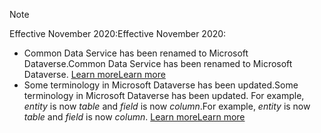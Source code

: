> [!NOTE]
> <span data-ttu-id="e1d10-101">Effective November 2020:</span><span class="sxs-lookup"><span data-stu-id="e1d10-101">Effective November 2020:</span></span>
> - <span data-ttu-id="e1d10-102">Common Data Service has been renamed to Microsoft Dataverse.</span><span class="sxs-lookup"><span data-stu-id="e1d10-102">Common Data Service has been renamed to Microsoft Dataverse.</span></span> [<span data-ttu-id="e1d10-103">Learn more</span><span class="sxs-lookup"><span data-stu-id="e1d10-103">Learn more</span></span>](https://aka.ms/PAuAppBlog)
> - <span data-ttu-id="e1d10-104">Some terminology in Microsoft Dataverse has been updated.</span><span class="sxs-lookup"><span data-stu-id="e1d10-104">Some terminology in Microsoft Dataverse has been updated.</span></span> <span data-ttu-id="e1d10-105">For example, *entity* is now *table* and *field* is now *column*.</span><span class="sxs-lookup"><span data-stu-id="e1d10-105">For example, *entity* is now *table* and *field* is now *column*.</span></span> [<span data-ttu-id="e1d10-106">Learn more</span><span class="sxs-lookup"><span data-stu-id="e1d10-106">Learn more</span></span>](https://go.microsoft.com/fwlink/?linkid=2147247)